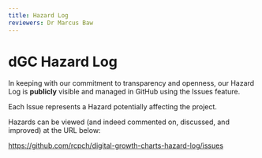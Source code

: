 ```yaml
---
title: Hazard Log
reviewers: Dr Marcus Baw
---
```


# dGC Hazard Log

In keeping with our commitment to transparency and openness, our Hazard Log is **publicly** visible and managed in GitHub using the Issues feature.

Each Issue represents a Hazard potentially affecting the project.

Hazards can be viewed (and indeed commented on, discussed, and improved) at the URL below:

<https://github.com/rcpch/digital-growth-charts-hazard-log/issues> 

